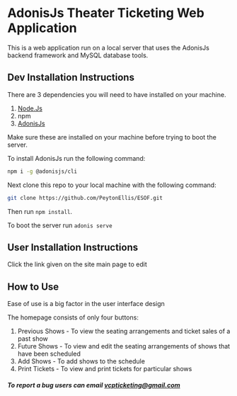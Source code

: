 # AdonisJs Theater Ticketing Web Application

This is a web application run on a local server that uses the AdonisJs backend framework and MySQL database tools.

## Dev Installation Instructions

There are 3 dependencies you will need to have installed on your machine.

1. [Node.Js](https://nodejs.org/en/download/)
2. npm
3. [AdonisJs](https://adonisjs.com/)

Make sure these are installed on your machine before trying to boot the server.

To install AdonisJs run the following command:

```bash
npm i -g @adonisjs/cli
```

Next clone this repo to your local machine with the following command:

```bash
git clone https://github.com/PeytonEllis/ESOF.git
```

Then run `npm install`.

To boot the server run `adonis serve`

## User Installation Instructions

Click the link given on the site main page to edit

## How to Use

Ease of use is a big factor in the user interface design

The homepage consists of only four buttons:

1. Previous Shows - To view the seating arrangements and ticket sales of a past show
2. Future Shows - To view and edit the seating arrangements of shows that have been scheduled
3. Add Shows - To add shows to the schedule
4. Print Tickets - To view and print tickets for particular shows

##### To report a bug users can email vcpticketing@gmail.com


